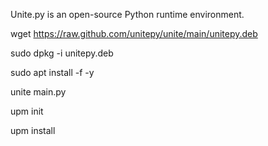 Unite.py is an open-source Python runtime environment.


wget https://raw.github.com/unitepy/unite/main/unitepy.deb

sudo dpkg -i unitepy.deb

sudo apt install -f -y

unite main.py

upm init

upm install <package>
